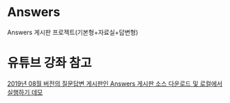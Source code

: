 # Answers
Answers 게시판 프로젝트(기본형+자료실+답변형)

# 유튜브 강좌 참고
[2019년 08월 버전의 질문답변 게시판인 Answers 게시판 소스 다운로드 및 로컬에서 실행하기 데모](https://youtu.be/o4bFfZJ2Xn0)
